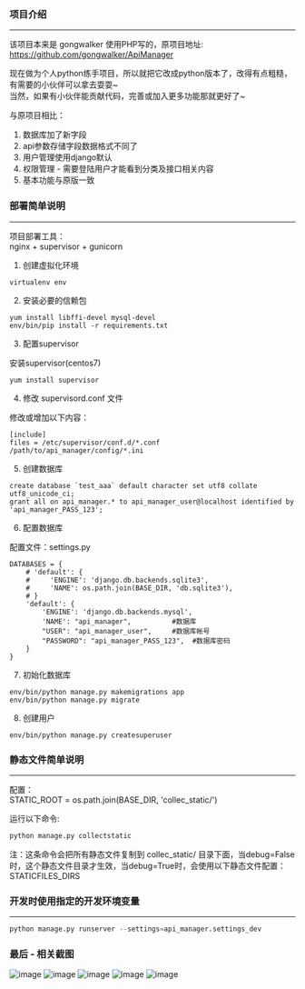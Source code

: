 ### 项目介绍
----------

该项目本来是 gongwalker 使用PHP写的，原项目地址:  
https://github.com/gongwalker/ApiManager  

现在做为个人python练手项目，所以就把它改成python版本了，改得有点粗糙，有需要的小伙伴可以拿去耍耍~   
当然，如果有小伙伴能贡献代码，完善或加入更多功能那就更好了~   

与原项目相比：  
1. 数据库加了新字段  
2. api参数存储字段数据格式不同了  
3. 用户管理使用django默认  
4. 权限管理 - 需要登陆用户才能看到分类及接口相关内容  
5. 基本功能与原版一致    

### 部署简单说明
----------

项目部署工具：  
nginx + supervisor + gunicorn


1. 创建虚拟化环境  

```
virtualenv env
```
    
2. 安装必要的信赖包

```
yum install libffi-devel mysql-devel
env/bin/pip install -r requirements.txt
```

3. 配置supervisor

安装supervisor(centos7)

```
yum install supervisor 
```

4. 修改 supervisord.conf 文件

修改或增加以下内容：

```
[include]
files = /etc/supervisor/conf.d/*.conf /path/to/api_manager/config/*.ini
```

5. 创建数据库

```
create database `test_aaa` default character set utf8 collate utf8_unicode_ci;
grant all on api_manager.* to api_manager_user@localhost identified by 'api_manager_PASS_123';
```

6. 配置数据库

配置文件：settings.py

```
DATABASES = {
    # 'default': {
    #     'ENGINE': 'django.db.backends.sqlite3',
    #     'NAME': os.path.join(BASE_DIR, 'db.sqlite3'),
    # }
    'default': {
        'ENGINE': 'django.db.backends.mysql',
        'NAME': "api_manager",          #数据库
        "USER": "api_manager_user",     #数据库帐号
        "PASSWORD": "api_manager_PASS_123",  #数据库密码
    }
}
```

7. 初始化数据库

```
env/bin/python manage.py makemigrations app 
env/bin/python manage.py migrate
```

8. 创建用户

```
env/bin/python manage.py createsuperuser
```

### 静态文件简单说明
----------

配置：  
STATIC_ROOT = os.path.join(BASE_DIR, 'collec_static/')  

运行以下命令:  

``` python
python manage.py collectstatic 
```

注：这条命令会把所有静态文件复制到 collec_static/ 目录下面，当debug=False时，这个静态文件目录才生效，当debug=True时，会使用以下静态文件配置： STATICFILES_DIRS

### 开发时使用指定的开发环境变量
----------

``` python
python manage.py runserver --settings=api_manager.settings_dev
```

### 最后 - 相关截图

![image](https://raw.githubusercontent.com/tangguoying2018/api_manager/master/screenshots/1.png)
![image](https://raw.githubusercontent.com/tangguoying2018/api_manager/master/screenshots/2.png)
![image](https://raw.githubusercontent.com/tangguoying2018/api_manager/master/screenshots/3.png)
![image](https://raw.githubusercontent.com/tangguoying2018/api_manager/master/screenshots/4.png)
![image](https://raw.githubusercontent.com/tangguoying2018/api_manager/master/screenshots/5.png)
